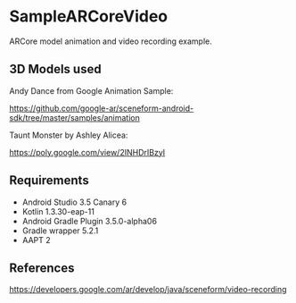 # SampleARCoreVideo
ARCore model animation and video recording example.

## 3D Models used

Andy Dance from Google Animation Sample:

https://github.com/google-ar/sceneform-android-sdk/tree/master/samples/animation

Taunt Monster by Ashley Alicea:

https://poly.google.com/view/2INHDrIBzyI

## Requirements
* Android Studio 3.5 Canary 6
* Kotlin 1.3.30-eap-11
* Android Gradle Plugin 3.5.0-alpha06
* Gradle wrapper 5.2.1
* AAPT 2

## References
https://developers.google.com/ar/develop/java/sceneform/video-recording